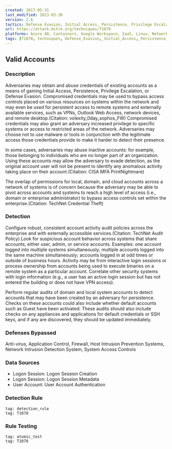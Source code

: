```yaml
---
created: 2017-05-31
last_modified: 2023-03-30
version: 2.6
tactics: Defense Evasion, Initial Access, Persistence, Privilege Escalation
url: https://attack.mitre.org/techniques/T1078
platforms: Azure AD, Containers, Google Workspace, IaaS, Linux, Network, Office 365, SaaS, Windows, macOS
tags: [T1078, techniques, Defense_Evasion,_Initial_Access,_Persistence,_Privilege_Escalation]
---
```


## Valid Accounts

### Description

Adversaries may obtain and abuse credentials of existing accounts as a means of gaining Initial Access, Persistence, Privilege Escalation, or Defense Evasion. Compromised credentials may be used to bypass access controls placed on various resources on systems within the network and may even be used for persistent access to remote systems and externally available services, such as VPNs, Outlook Web Access, network devices, and remote desktop.(Citation: volexity_0day_sophos_FW) Compromised credentials may also grant an adversary increased privilege to specific systems or access to restricted areas of the network. Adversaries may choose not to use malware or tools in conjunction with the legitimate access those credentials provide to make it harder to detect their presence.

In some cases, adversaries may abuse inactive accounts: for example, those belonging to individuals who are no longer part of an organization. Using these accounts may allow the adversary to evade detection, as the original account user will not be present to identify any anomalous activity taking place on their account.(Citation: CISA MFA PrintNightmare)

The overlap of permissions for local, domain, and cloud accounts across a network of systems is of concern because the adversary may be able to pivot across accounts and systems to reach a high level of access (i.e., domain or enterprise administrator) to bypass access controls set within the enterprise.(Citation: TechNet Credential Theft)

### Detection

Configure robust, consistent account activity audit policies across the enterprise and with externally accessible services.(Citation: TechNet Audit Policy) Look for suspicious account behavior across systems that share accounts, either user, admin, or service accounts. Examples: one account logged into multiple systems simultaneously; multiple accounts logged into the same machine simultaneously; accounts logged in at odd times or outside of business hours. Activity may be from interactive login sessions or process ownership from accounts being used to execute binaries on a remote system as a particular account. Correlate other security systems with login information (e.g., a user has an active login session but has not entered the building or does not have VPN access).

Perform regular audits of domain and local system accounts to detect accounts that may have been created by an adversary for persistence. Checks on these accounts could also include whether default accounts such as Guest have been activated. These audits should also include checks on any appliances and applications for default credentials or SSH keys, and if any are discovered, they should be updated immediately.

### Defenses Bypassed

Anti-virus, Application Control, Firewall, Host Intrusion Prevention Systems, Network Intrusion Detection System, System Access Controls

### Data Sources

  - Logon Session: Logon Session Creation
  -  Logon Session: Logon Session Metadata
  -  User Account: User Account Authentication
### Detection Rule

```query
tag: detection_rule
tag: T1078
```

### Rule Testing

```query
tag: atomic_test
tag: T1078
```
